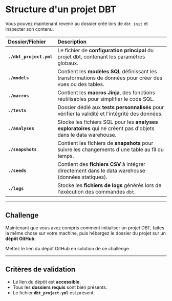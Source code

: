 # Structure d'un projet DBT

Vous pouvez maintenant revenir au dossier créé lors de `dbt init` et inspecter son contenu.

| Dossier/Fichier         | Description                                                                                             |
| :---------------------- | :------------------------------------------------------------------------------------------------------ |
| **`./dbt_project.yml`** | Le fichier de **configuration principal** du projet dbt, contenant les paramètres globaux.              |
| **`./models`** | Contient les **modèles SQL** définissant les transformations de données pour créer des vues ou des tables. |
| **`./macros`** | Contient les **macros Jinja**, des fonctions réutilisables pour simplifier le code SQL.                 |
| **`./tests`** | Dossier dédié aux **tests personnalisés** pour vérifier la validité et l'intégrité des données.       |
| **`./analyses`** | Stocke les fichiers SQL pour les **analyses exploratoires** qui ne créent pas d'objets dans le data warehouse. |
| **`./snapshots`** | Contient les fichiers de **snapshots** pour suivre les changements d'une table au fil du temps.      |
| **`./seeds`** | Contient des **fichiers CSV** à intégrer directement dans le data warehouse (données statiques).        |
| **`./logs`** | Stocke les **fichiers de logs** générés lors de l'exécution des commandes `dbt`.                          |

---

## Challenge

Maintenant que vous avez compris comment initialiser un projet DBT, faites la même chose sur votre machine, puis hébergez le dossier du projet sur un **dépôt GitHub**.

Mettez le lien du dépôt GitHub en solution de ce challenge.

---

## Critères de validation

* Le lien du dépôt est **accessible**.
* Tous les **dossiers requis** sont bien présents.
* Le fichier **`dbt_project.yml`** est présent.
